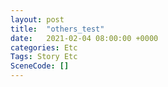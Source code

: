 ```yaml
---
layout: post
title:  "others_test"
date:   2021-02-04 08:00:00 +0000
categories: Etc
Tags: Story Etc
SceneCode: []
---
```

